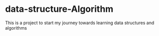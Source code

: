 # data-structure-Algorithm
This is a project to start my journey towards learning data structures and algorithms
